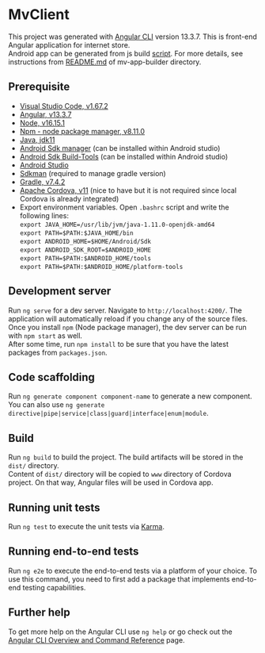 # MvClient

This project was generated with [Angular CLI](https://github.com/angular/angular-cli) version 13.3.7. This is front-end Angular application for internet store.\
Android app can be generated from js build [script](https://bitbucket.org/mv-team-maker/mv-team-maker-app/src/master/mv-app-builder/runAndroidDebug.js). For more details, see instructions from [README.md](https://bitbucket.org/mv-team-maker/mv-team-maker-app/src/master/mv-app-builder/README.md) of mv-app-builder directory.

## Prerequisite

- [Visual Studio Code, v1.67.2](https://code.visualstudio.com/)
- [Angular, v13.3.7](https://angular.io/)
- [Node, v16.15.1](https://nodejs.org/en/)
- [Npm - node package manager, v8.11.0](https://www.npmjs.com/)
- [Java, jdk11](https://www.oracle.com/java/technologies/javase/jdk11-archive-downloads.html)
- [Android Sdk manager](https://android-doc.github.io/tools/help/sdk-manager.html) (can be installed within Android studio)
- [Android Sdk Build-Tools](https://developer.android.com/about/versions/12/setup-sdk) (can be installed within Android studio)
- [Android Studio](https://developer.android.com/studio)
- [Sdkman](https://sdkman.io/) (required to manage gradle version)
- [Gradle, v7.4.2](https://gradle.org/releases/)
- [Apache Cordova, v11](https://cordova.apache.org/docs/en/latest/) (nice to have but it is not required since local Cordova is already integrated)
- Export environment variables. Open `.bashrc` script and write the following lines: \
`export JAVA_HOME=/usr/lib/jvm/java-1.11.0-openjdk-amd64`\
`export PATH=$PATH:$JAVA_HOME/bin`\
`export ANDROID_HOME=$HOME/Android/Sdk` \
`export ANDROID_SDK_ROOT=$ANDROID_HOME` \
`export PATH=$PATH:$ANDROID_HOME/tools` \
`export PATH=$PATH:$ANDROID_HOME/platform-tools`

## Development server

Run `ng serve` for a dev server. Navigate to `http://localhost:4200/`. The application will automatically reload if you change any of the source files. Once you install `npm` (Node package manager), the dev server can be run with `npm start` as well.\
After some time, run `npm install` to be sure that you have the latest packages from `packages.json`.

## Code scaffolding

Run `ng generate component component-name` to generate a new component. You can also use `ng generate directive|pipe|service|class|guard|interface|enum|module`.

## Build

Run `ng build` to build the project. The build artifacts will be stored in the `dist/` directory.\
Content of `dist/` directory will be copied to `www` directory of Cordova project. On that way, Angular files will be used in Cordova app.

## Running unit tests

Run `ng test` to execute the unit tests via [Karma](https://karma-runner.github.io).

## Running end-to-end tests

Run `ng e2e` to execute the end-to-end tests via a platform of your choice. To use this command, you need to first add a package that implements end-to-end testing capabilities.

## Further help

To get more help on the Angular CLI use `ng help` or go check out the [Angular CLI Overview and Command Reference](https://angular.io/cli) page.